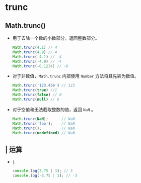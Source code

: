 # trunc

## Math.trunc()

*   用于去除一个数的小数部分，返回整数部分。

    ```javascript
    Math.trunc(4.1) // 4
    Math.trunc(4.9) // 4
    Math.trunc(-4.1) // -4
    Math.trunc(-4.9) // -4
    Math.trunc(-0.1234) // -0
    ```

*   对于非数值，`Math.trunc` 内部使用 `Number` 方法将其先转为数值。

    ```javascript
    Math.trunc('123.456') // 123
    Math.trunc(true) //1
    Math.trunc(false) // 0
    Math.trunc(null) // 0
    ```

*   对于空值和无法截取整数的值，返回 `NaN` 。

    ```javascript
    Math.trunc(NaN);      // NaN
    Math.trunc('foo');    // NaN
    Math.trunc();         // NaN
    Math.trunc(undefined) // NaN
    ```

## | 运算

*   `|`

    ```javascript
    console.log(3.75 | 1); // 3
    console.log(-3.75 | 1); // -3
    ```
